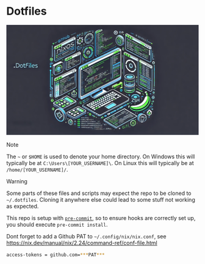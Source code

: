 # Dotfiles

![dotfiles as imagined by DALL-E](dotfiles.webp)

> [!NOTE]
> The `~` or `$HOME` is used to denote your home directory. On Windows this will typically be at `C:\Users\[YOUR_USERNAME]\`. On Linux this will typically be at `/home/[YOUR_USERNAME]/`.

> [!WARNING]
> Some parts of these files and scripts may expect the repo to be cloned to `~/.dotfiles`. Cloning it anywhere else could lead to some stuff not working as expected.

This repo is setup with [`pre-commit`](https://pre-commit.com/#intro), so to ensure hooks are correctly set up, you should execute `pre-commit install`.

Dont forget to add a Github PAT to `~/.config/nix/nix.conf`, see <https://nix.dev/manual/nix/2.24/command-ref/conf-file.html>

```sh
access-tokens = github.com=***PAT***
```
